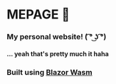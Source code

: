 # MEPAGE 🍕

### My personal website! ( ͡° ͜ʖ ͡°)

#### ... yeah that's pretty much it haha

### Built using [Blazor Wasm](https://dotnet.microsoft.com/apps/aspnet/web-apps/blazor)
